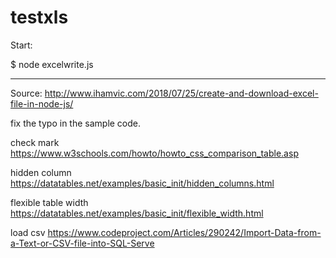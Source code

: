 # testxls

Start:

$ node excelwrite.js

------------------------------------
Source:
http://www.ihamvic.com/2018/07/25/create-and-download-excel-file-in-node-js/

fix the typo in the sample code.

check mark
https://www.w3schools.com/howto/howto_css_comparison_table.asp

hidden column
https://datatables.net/examples/basic_init/hidden_columns.html

flexible table width
https://datatables.net/examples/basic_init/flexible_width.html

load csv
https://www.codeproject.com/Articles/290242/Import-Data-from-a-Text-or-CSV-file-into-SQL-Serve
